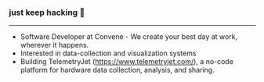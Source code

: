 ### just keep hacking :hammer:

--- 
- Software Developer at Convene - We create your best day at work, wherever it happens.
- Interested in data-collection and visualization systems
- Building TelemetryJet (https://www.telemetryjet.com/), a no-code platform for hardware data collection, analysis, and sharing.

